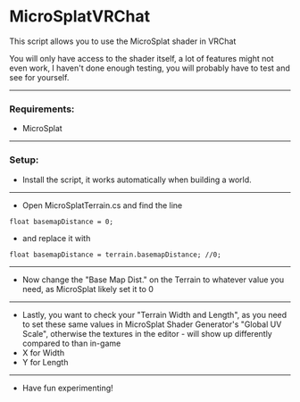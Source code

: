 # MicroSplatVRChat
This script allows you to use the MicroSplat shader in VRChat

You will only have access to the shader itself, a lot of features might not even work, I haven't done enough testing, you will probably have to test and see for yourself.

---

### Requirements:
- MicroSplat

---

### Setup:

- Install the script, it works automatically when building a world.

---

- Open MicroSplatTerrain.cs and find the line

```float basemapDistance = 0;```


- and replace it with

```float basemapDistance = terrain.basemapDistance; //0;```

---

- Now change the "Base Map Dist." on the Terrain to whatever value you need, as MicroSplat likely set it to 0

---

- Lastly, you want to check your "Terrain Width and Length", as you need to set these same values in MicroSplat Shader Generator's "Global UV Scale", otherwise the textures in the editor - will show up differently compared to than in-game
- X for Width
- Y for Length

---

- Have fun experimenting!
